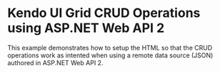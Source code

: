 # Kendo UI Grid CRUD Operations using ASP.NET Web API 2

This example demonstrates how to setup the HTML so that the CRUD operations work as intented when using a remote data source (JSON) authored in ASP.NET Web API 2. 


